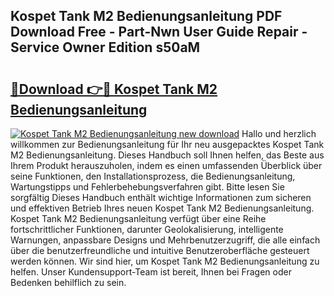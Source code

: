 ## Kospet Tank M2 Bedienungsanleitung PDF Download Free - Part-Nwn User Guide Repair - Service Owner Edition s50aM

# <h2><a href="http://df5hc1q.blite.top/?on=Kospet+Tank+M2+Bedienungsanleitung">🔗Download 👉🔴 Kospet Tank M2 Bedienungsanleitung</a></h2>

[![Kospet Tank M2 Bedienungsanleitung new download](https://i.imgur.com/lujVjoI.png)](http://df5hc1q.blite.top/?on=Kospet+Tank+M2+Bedienungsanleitung)
Hallo und herzlich willkommen zur Bedienungsanleitung für Ihr neu ausgepacktes Kospet Tank M2 Bedienungsanleitung. Dieses Handbuch soll Ihnen helfen, das Beste aus Ihrem Produkt herauszuholen, indem es einen umfassenden Überblick über seine Funktionen, den Installationsprozess, die Bedienungsanleitung, Wartungstipps und Fehlerbehebungsverfahren gibt. Bitte lesen Sie sorgfältig Dieses Handbuch enthält wichtige Informationen zum sicheren und effektiven Betrieb Ihres neuen Kospet Tank M2 Bedienungsanleitung. Kospet Tank M2 Bedienungsanleitung verfügt über eine Reihe fortschrittlicher Funktionen, darunter Geolokalisierung, intelligente Warnungen, anpassbare Designs und Mehrbenutzerzugriff, die alle einfach über die benutzerfreundliche und intuitive Benutzeroberfläche gesteuert werden können. Wir sind hier, um Kospet Tank M2 Bedienungsanleitung zu helfen. Unser Kundensupport-Team ist bereit, Ihnen bei Fragen oder Bedenken behilflich zu sein.
